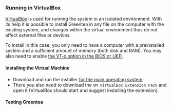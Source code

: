 ### Running in VirtualBox

[VirtualBox](https://ru.wikipedia.org/wiki/VirtualBox) is used for running the system in an isolated environment.
With its help it is possible to install Greentea in any file on the computer with the existing system,
and changes within the virtual environment thus do not affect external files or devices.

To install in this case, you only need to have a computer with a preinstalled system and a sufficient amount of memory
(both disk and RAM).
You may also need to enable [the VT-x option in the BIOS or UEFI](https://www.shaileshjha.com/step-by-step-guide-to-enable-intel-vt-x-or-amd-v-in-bios-or-uefi-in-windows-10-and-windows-8/).

#### Installing the Virtual Machine

* Download and run the installer [for the main operating system](https://www.virtualbox.org/wiki/Downloads);
* There you also need to download the `VM VirtualBox Extension Pack` and open it (VirtualBox should start and suggest installing the extension).

#### Testing Greentea
